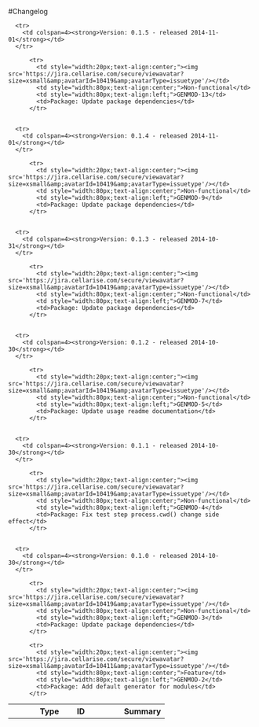 #Changelog

<table style="width:100%;border-spacing:0px;border-collapse:collapse;margin:0px;padding:0px;border-width:0px;">
  <tr>
    <th style="width:20px;text-align:center;"></th>
    <th style="width:80px;text-align:center;">Type</th>
    <th style="width:80px;text-align:left;">ID</th>
    <th style="text-align:left;">Summary</th>
  </tr>
    
      <tr>
        <td colspan=4><strong>Version: 0.1.5 - released 2014-11-01</strong></td>
      </tr>
        
          <tr>
            <td style="width:20px;text-align:center;"><img src='https://jira.cellarise.com/secure/viewavatar?size=xsmall&amp;avatarId=10419&amp;avatarType=issuetype'/></td>
            <td style="width:80px;text-align:center;">Non-functional</td>
            <td style="width:80px;text-align:left;">GENMOD-13</td>
            <td>Package: Update package dependencies</td>
          </tr>
        
    
      <tr>
        <td colspan=4><strong>Version: 0.1.4 - released 2014-11-01</strong></td>
      </tr>
        
          <tr>
            <td style="width:20px;text-align:center;"><img src='https://jira.cellarise.com/secure/viewavatar?size=xsmall&amp;avatarId=10419&amp;avatarType=issuetype'/></td>
            <td style="width:80px;text-align:center;">Non-functional</td>
            <td style="width:80px;text-align:left;">GENMOD-9</td>
            <td>Package: Update package dependencies</td>
          </tr>
        
    
      <tr>
        <td colspan=4><strong>Version: 0.1.3 - released 2014-10-31</strong></td>
      </tr>
        
          <tr>
            <td style="width:20px;text-align:center;"><img src='https://jira.cellarise.com/secure/viewavatar?size=xsmall&amp;avatarId=10419&amp;avatarType=issuetype'/></td>
            <td style="width:80px;text-align:center;">Non-functional</td>
            <td style="width:80px;text-align:left;">GENMOD-7</td>
            <td>Package: Update package dependencies</td>
          </tr>
        
    
      <tr>
        <td colspan=4><strong>Version: 0.1.2 - released 2014-10-30</strong></td>
      </tr>
        
          <tr>
            <td style="width:20px;text-align:center;"><img src='https://jira.cellarise.com/secure/viewavatar?size=xsmall&amp;avatarId=10419&amp;avatarType=issuetype'/></td>
            <td style="width:80px;text-align:center;">Non-functional</td>
            <td style="width:80px;text-align:left;">GENMOD-5</td>
            <td>Package: Update usage readme documentation</td>
          </tr>
        
    
      <tr>
        <td colspan=4><strong>Version: 0.1.1 - released 2014-10-30</strong></td>
      </tr>
        
          <tr>
            <td style="width:20px;text-align:center;"><img src='https://jira.cellarise.com/secure/viewavatar?size=xsmall&amp;avatarId=10419&amp;avatarType=issuetype'/></td>
            <td style="width:80px;text-align:center;">Non-functional</td>
            <td style="width:80px;text-align:left;">GENMOD-4</td>
            <td>Package: Fix test step process.cwd() change side effect</td>
          </tr>
        
    
      <tr>
        <td colspan=4><strong>Version: 0.1.0 - released 2014-10-30</strong></td>
      </tr>
        
          <tr>
            <td style="width:20px;text-align:center;"><img src='https://jira.cellarise.com/secure/viewavatar?size=xsmall&amp;avatarId=10419&amp;avatarType=issuetype'/></td>
            <td style="width:80px;text-align:center;">Non-functional</td>
            <td style="width:80px;text-align:left;">GENMOD-3</td>
            <td>Package: Update package dependencies</td>
          </tr>
        
          <tr>
            <td style="width:20px;text-align:center;"><img src='https://jira.cellarise.com/secure/viewavatar?size=xsmall&amp;avatarId=10411&amp;avatarType=issuetype'/></td>
            <td style="width:80px;text-align:center;">Feature</td>
            <td style="width:80px;text-align:left;">GENMOD-2</td>
            <td>Package: Add default generator for modules</td>
          </tr>
        
    
</table>
